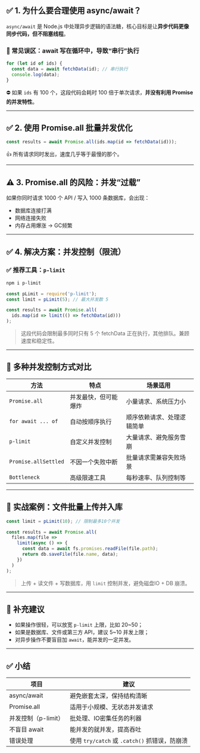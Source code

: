 ## ✅ 1. 为什么要合理使用 async/await？

`async/await` 是 Node.js 中处理异步逻辑的语法糖，核心目标是让**异步代码更像同步代码，但不阻塞线程**。

### 🧱 常见误区：**await 写在循环中，导致“串行”执行**

```js
for (let id of ids) {
  const data = await fetchData(id); // 串行执行
  console.log(data);
}
```

⛔ 如果 `ids` 有 100 个，这段代码会耗时 100 倍于单次请求，**并没有利用 Promise 的并发特性**。

---

## ✅ 2. 使用 Promise.all 批量并发优化

```js
const results = await Promise.all(ids.map(id => fetchData(id)));
```

👍 所有请求同时发出，速度几乎等于最慢的那个。

---

## ⚠️ 3. Promise.all 的风险：**并发“过载”**

如果你同时请求 1000 个 API / 写入 1000 条数据库，会出现：

* 数据库连接打满
* 网络连接失败
* 内存占用爆涨 → GC频繁

---

## ✅ 4. 解决方案：**并发控制（限流）**

### ✅ 推荐工具：`p-limit`

```bash
npm i p-limit
```

```js
const pLimit = require('p-limit');
const limit = pLimit(5); // 最大并发数 5

const results = await Promise.all(
  ids.map(id => limit(() => fetchData(id)))
);
```

> 这段代码会限制最多同时只有 5 个 fetchData 正在执行，其他排队。兼顾速度和稳定性。

---

## 🔁 多种并发控制方式对比

| 方法                   | 特点         | 场景适用          |
| -------------------- | ---------- | ------------- |
| `Promise.all`        | 并发最快，但可能爆炸 | 小量请求、系统压力小    |
| `for await ... of`   | 自动按顺序执行    | 顺序依赖请求、处理逻辑简单 |
| `p-limit`            | 自定义并发控制    | 大量请求、避免服务雪崩   |
| `Promise.allSettled` | 不因一个失败中断   | 批量请求需兼容失败场景   |
| `Bottleneck`         | 高级限速工具     | 每秒速率、队列控制等    |

---

## 🧠 实战案例：文件批量上传并入库

```js
const limit = pLimit(10); // 限制最多10个并发

const results = await Promise.all(
  files.map(file =>
    limit(async () => {
      const data = await fs.promises.readFile(file.path);
      return db.saveFile(file.name, data);
    })
  )
);
```

> 上传 + 读文件 + 写数据库，用 `limit` 控制并发，避免磁盘IO + DB 崩溃。

---

## 🧪 补充建议

* 如果操作很轻，可以放宽 `p-limit` 上限，比如 20\~50；
* 如果是数据库、文件或第三方 API，建议 5\~10 并发上限；
* 对异步操作不要盲目加 `await`，能并发的一定并发。

---

## ✅ 小结

| 项目            | 建议                                  |
| ------------- | ----------------------------------- |
| async/await   | 避免嵌套太深，保持结构清晰                       |
| Promise.all   | 适用于小规模、无状态并发请求                      |
| 并发控制（p-limit） | 批处理、IO密集任务的利器                       |
| 不盲目 await     | 能并发的就并发，提高吞吐                        |
| 错误处理          | 使用 `try/catch` 或 `.catch()` 抓错误，防崩溃 |

